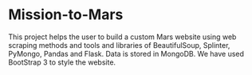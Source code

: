 # Mission-to-Mars
This project helps the user to build a custom Mars website using web scraping methods and tools and libraries of BeautifulSoup, Splinter, PyMongo, Pandas and Flask. Data is stored in MongoDB. We have used BootStrap 3 to style the website.
